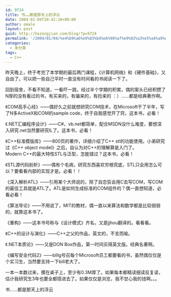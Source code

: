 ```yaml
---
id: 9724
title: 书……都是那天上的浮云
date: 2004-01-04T20:42:10+00:00
author: omale
layout: post
guid: http://hezongjian.com/blog/?p=9724
permalink: '/2004/01/04/%e4%b9%a6%e9%83%bd%e6%98%af%e9%82%a3%e5%a4%a9%e4%b8%8a%e7%9a%84%e6%b5%ae%e4%ba%91-2/'
categories:
  - 未分类
tags:
  - C++
---
```

昨天晚上，终于考完了本学期的最后两门课程，《计算机网络》和《硬件基础》，又自由了。可以把一些自己平时一直没有时间看的书阅读一下了。

回到宿舍，不看不知道，一看吓一跳，经过半个学期的积累，偶的案头已经积攒了N厚的没有看过的书，有买来的，有骗来的，有捡来的&nbsp;：）&hellip;&hellip;都是经典著作啊。

《COM高手心经》&mdash;&mdash;偶好久之前就想研究COM技术，在Microsoft干了半年，写了N多ActiveX和COM的sample&nbsp;code，终于自我感觉开了窍，这本书，必看！

《.NET汇编程序设计》&mdash;&mdash;C#，vb.net都简单，配合MSDN没什么难度，要想深入研究.net当然要研究IL了。这本书，必看！

《C++标准模版库》&mdash;&mdash;800页的著作，详细介绍了C++&nbsp;stl的功能使用。小弟研究过《C++&nbsp;object&nbsp;model》之后，自认为对C++的理解算是入门了。Modern&nbsp;C++的最大特性STL与泛型，怎能错过？这本书，必看！

《STL源代码剖析》&mdash;&mdash;偶有个毛病，研究东西喜欢穷根究底，STL只会用怎么可以？要看看内部的实现才是。必看！！

《深入解析ATL》&mdash;&mdash;引用某个大师说的，除了自恋狂会用C去写COM，写COM的最佳工具就是ATL了。ATL是如何生成标准的COM组件的？偶一直想知道，必看必看！

《算法导论》&mdash;&mdash;不用说了，MIT的教材，偶一直以来算法和数学都是比较弱弱的，就靠这本书了。

《重构》&mdash;&mdash;这本书号称与《设计模式》齐名，又是jjhou翻译的。看看看。

《C++的设计与演化》&mdash;&mdash;C++之父的作品，英文的，不言而喻。

《.NET本质论》&mdash;&mdash;又是DON&nbsp;Box作品，第一时间买得英文版。经典名著啊。

《编写安全代码2》&mdash;&mdash;billg号召每个Microsoft员工都要看的书，虽然偶仅仅是个实习生，当然要支持一下bill老大了。

一本一本数过来，摞在桌子上，至少有0.3M厚了。如果每本都精读细读反复读，估计我研究生3年也要全都搭进去了。如果仅仅是浏览，我不甘心我的钱啊。。。

书&hellip;&hellip;都是那天上的浮云